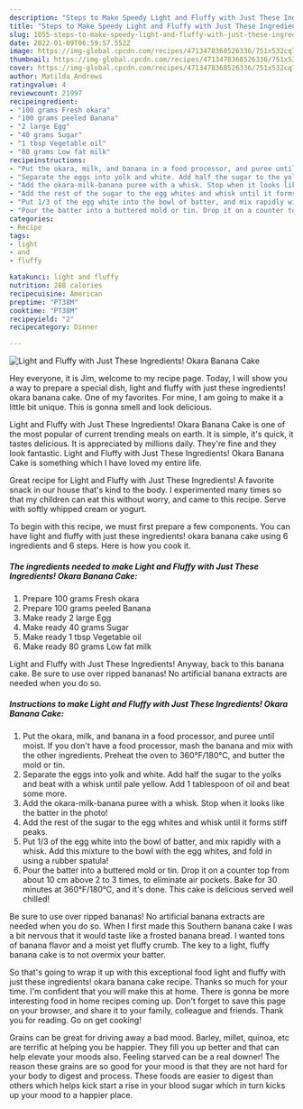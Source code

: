 ```yaml
---
description: "Steps to Make Speedy Light and Fluffy with Just These Ingredients! Okara Banana Cake"
title: "Steps to Make Speedy Light and Fluffy with Just These Ingredients! Okara Banana Cake"
slug: 1055-steps-to-make-speedy-light-and-fluffy-with-just-these-ingredients-okara-banana-cake
date: 2022-01-09T06:59:57.552Z
image: https://img-global.cpcdn.com/recipes/4713478368526336/751x532cq70/light-and-fluffy-with-just-these-ingredients-okara-banana-cake-recipe-main-photo.jpg
thumbnail: https://img-global.cpcdn.com/recipes/4713478368526336/751x532cq70/light-and-fluffy-with-just-these-ingredients-okara-banana-cake-recipe-main-photo.jpg
cover: https://img-global.cpcdn.com/recipes/4713478368526336/751x532cq70/light-and-fluffy-with-just-these-ingredients-okara-banana-cake-recipe-main-photo.jpg
author: Matilda Andrews
ratingvalue: 4
reviewcount: 21997
recipeingredient:
- "100 grams Fresh okara"
- "100 grams peeled Banana"
- "2 large Egg"
- "40 grams Sugar"
- "1 tbsp Vegetable oil"
- "80 grams Low fat milk"
recipeinstructions:
- "Put the okara, milk, and banana in a food processor, and puree until moist. If you don&#39;t have a food processor, mash the banana and mix with the other ingredients. Preheat the oven to 360°F/180°C, and butter the mold or tin."
- "Separate the eggs into yolk and white. Add half the sugar to the yolks and beat with a whisk until pale yellow. Add 1 tablespoon of oil and beat some more."
- "Add the okara-milk-banana puree with a whisk. Stop when it looks like the batter in the photo!"
- "Add the rest of the sugar to the egg whites and whisk until it forms stiff peaks."
- "Put 1/3 of the egg white into the bowl of batter, and mix rapidly with a whisk. Add this mixture to the bowl with the egg whites, and fold in using a rubber spatula!"
- "Pour the batter into a buttered mold or tin. Drop it on a counter top from about 10 cm above 2 to 3 times, to eliminate air pockets. Bake for 30 minutes at 360°F/180°C, and it&#39;s done. This cake is delicious served well chilled!"
categories:
- Recipe
tags:
- light
- and
- fluffy

katakunci: light and fluffy 
nutrition: 288 calories
recipecuisine: American
preptime: "PT38M"
cooktime: "PT38M"
recipeyield: "2"
recipecategory: Dinner

---
```



![Light and Fluffy with Just These Ingredients! Okara Banana Cake](https://img-global.cpcdn.com/recipes/4713478368526336/751x532cq70/light-and-fluffy-with-just-these-ingredients-okara-banana-cake-recipe-main-photo.jpg)

Hey everyone, it is Jim, welcome to my recipe page. Today, I will show you a way to prepare a special dish, light and fluffy with just these ingredients! okara banana cake. One of my favorites. For mine, I am going to make it a little bit unique. This is gonna smell and look delicious.

Light and Fluffy with Just These Ingredients! Okara Banana Cake is one of the most popular of current trending meals on earth. It is simple, it's quick, it tastes delicious. It is appreciated by millions daily. They're fine and they look fantastic. Light and Fluffy with Just These Ingredients! Okara Banana Cake is something which I have loved my entire life.

Great recipe for Light and Fluffy with Just These Ingredients! A favorite snack in our house that&#39;s kind to the body. I experimented many times so that my children can eat this without worry, and came to this recipe. Serve with softly whipped cream or yogurt.


To begin with this recipe, we must first prepare a few components. You can have light and fluffy with just these ingredients! okara banana cake using 6 ingredients and 6 steps. Here is how you cook it.

<!--inarticleads1-->

##### The ingredients needed to make Light and Fluffy with Just These Ingredients! Okara Banana Cake:

1. Prepare 100 grams Fresh okara
1. Prepare 100 grams peeled Banana
1. Make ready 2 large Egg
1. Make ready 40 grams Sugar
1. Make ready 1 tbsp Vegetable oil
1. Make ready 80 grams Low fat milk


Light and Fluffy with Just These Ingredients! Anyway, back to this banana cake. Be sure to use over ripped bananas! No artificial banana extracts are needed when you do so. 

<!--inarticleads2-->

##### Instructions to make Light and Fluffy with Just These Ingredients! Okara Banana Cake:

1. Put the okara, milk, and banana in a food processor, and puree until moist. If you don&#39;t have a food processor, mash the banana and mix with the other ingredients. Preheat the oven to 360°F/180°C, and butter the mold or tin.
1. Separate the eggs into yolk and white. Add half the sugar to the yolks and beat with a whisk until pale yellow. Add 1 tablespoon of oil and beat some more.
1. Add the okara-milk-banana puree with a whisk. Stop when it looks like the batter in the photo!
1. Add the rest of the sugar to the egg whites and whisk until it forms stiff peaks.
1. Put 1/3 of the egg white into the bowl of batter, and mix rapidly with a whisk. Add this mixture to the bowl with the egg whites, and fold in using a rubber spatula!
1. Pour the batter into a buttered mold or tin. Drop it on a counter top from about 10 cm above 2 to 3 times, to eliminate air pockets. Bake for 30 minutes at 360°F/180°C, and it&#39;s done. This cake is delicious served well chilled!


Be sure to use over ripped bananas! No artificial banana extracts are needed when you do so. When I first made this Southern banana cake I was a bit nervous that it would taste like a frosted banana bread. I wanted tons of banana flavor and a moist yet fluffy crumb. The key to a light, fluffy banana cake is to not overmix your batter. 

So that's going to wrap it up with this exceptional food light and fluffy with just these ingredients! okara banana cake recipe. Thanks so much for your time. I'm confident that you will make this at home. There is gonna be more interesting food in home recipes coming up. Don't forget to save this page on your browser, and share it to your family, colleague and friends. Thank you for reading. Go on get cooking!

Grains can be great for driving away a bad mood. Barley, millet, quinoa, etc are terrific at helping you be happier. They fill you up better and that can help elevate your moods also. Feeling starved can be a real downer! The reason these grains are so good for your mood is that they are not hard for your body to digest and process. These foods are easier to digest than others which helps kick start a rise in your blood sugar which in turn kicks up your mood to a happier place.

